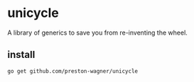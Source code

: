 # unicycle
A library of generics to save you from re-inventing the wheel.

## install
`go get github.com/preston-wagner/unicycle`
